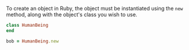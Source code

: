 To create an object in Ruby, the object must be instantiated using the `new` method, along with the object's class you wish to use.

```ruby
class HumanBeing
end

bob = HumanBeing.new
```